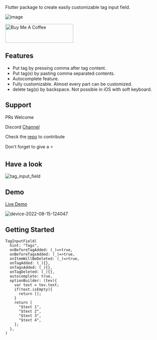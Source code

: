 Flutter package to create easily customizable tag input field.

![image](https://user-images.githubusercontent.com/92369023/184599618-f9c6516e-7d09-4fd0-9ad7-bc602dade902.png)


<a href="https://www.buymeacoffee.com/debduttapanda" target="_blank"><img src="https://cdn.buymeacoffee.com/buttons/v2/default-yellow.png" alt="Buy Me A Coffee" style="height: 60px !important;width: 217px !important;" ></a>

## Features

- Put tag by pressing comma after tag content.
- Put tag(s) by pasting comma separated contents.
- Autocomplete feature.
- Fully customizable. Almost every part can be customized.
- delete tag(s) by backspace. Not possible in iOS with soft keyboard.

## Support

PRs Welcome

Discord [Channel](https://rebrand.ly/yozuou8)

Check the [repo](https://github.com/Debdutta-Panda/tag_input_field) to contribute

Don't forget to give a ⭐

## Have a look
![tag_input_field](https://user-images.githubusercontent.com/92369023/184590173-c309247f-7a1f-4275-bb89-36d5adb99d94.png)


## Demo
[Live Demo](https://tag_input_field.codemagic.app/#/)

![device-2022-08-15-124047](https://user-images.githubusercontent.com/92369023/184592891-f8c39595-2552-4f17-8f2c-23266a126150.gif)

## Getting Started

```
TagInputField(
  hint: "Tags",
  onBeforeTagAdded: (_)=>true,
  onBeforeTagsAdded: (_)=>true,
  onItemWillBeDeleted: (_)=>true,
  onTagAdded: (_){},
  onTagsAdded: (_){},
  onTagDeleted: (_){},
  autocomplete: true,
  optionBuilder: (tev){
    var text = tev.text;
    if(text.isEmpty){
      return [];
    }
    return [
      "$text 1",
      "$text 2",
      "$text 3",
      "$text 4",
    ];
  },
)
```
